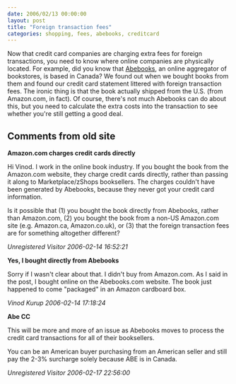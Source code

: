 ```yaml
---
date: 2006/02/13 00:00:00
layout: post
title: "Foreign transaction fees"
categories: shopping, fees, abebooks, creditcard
---
```


Now that credit card companies are charging extra fees for foreign
transactions, you need to know where online companies are physically
located. For example, did you know that
[Abebooks](http://abebooks.com), an online aggregator of bookstores,
is based in Canada? We found out when we bought books from them and
found our credit card statement littered with foreign transaction
fees. The ironic thing is that the book actually shipped from the
U.S. (from Amazon.com, in fact). Of course, there's not much Abebooks
can do about this, but you need to calculate the extra costs into the
transaction to see whether you're still getting a good deal.

<div id="comment-box">
<h2>Comments from old site</h2>

<div class="one-comment">
<p><b>Amazon.com charges credit cards directly</b></p>
<p>
Hi Vinod. I work in the online book industry. If you bought the book
from the Amazon.com website, they  charge credit cards directly,
rather than passing it along to Marketplace/zShops booksellers. The
charges couldn't have been generated by Abebooks, because they never
got your credit card information.
</p>

<p>
Is it possible that (1) you bought the book directly from Abebooks,
rather than Amazon.com, (2) you bought the book from a non-US
Amazon.com site (e.g. Amazon.ca, Amazon.co.uk), or (3) that the
foreign transaction fees are for something altogether different?
</p>
<address class="signature">
<span class="author">Unregistered Visitor</span>
<span class="date">2006-02-14 16:52:21</span>
</address>
</div>

<div class="my-comment">
<p><b>Yes, I bought directly from Abebooks</b></p>
<p>
Sorry if I wasn't clear about that. I didn't buy from Amazon.com. As I
said in the post, I bought online on the Abebooks.com website. The
book just happened to come "packaged" in an Amazon cardboard box.
</p>
<address class="signature">
<span class="author">Vinod Kurup</span>
<span class="date">2006-02-14 17:18:24</span>
</address>
</div>

<div class="one-comment">
<p><b>Abe CC</b></p>
<p>
This will be more and more of an issue as Abebooks moves to process
the credit card transactions for all of their booksellers.
</p>
<p>
You can be an American buyer purchasing from an American seller and
still pay the 2-3% surcharge solely because ABE is in Canada.
</p>
<address class="signature">
<span class="author">Unregistered Visitor</span>
<span class="date">2006-02-17 22:56:00</span>
</address>
</div>

</div>
